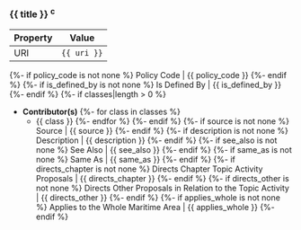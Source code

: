 ### {{ title }} <sup>c</sup>
Property | Value
--- | ---
URI | `{{ uri }}`
{%- if policy_code is not none %}
Policy Code | {{ policy_code }}
{%- endif %}
{%- if is_defined_by is not none %}
Is Defined By | {{ is_defined_by }}
{%- endif %}
{%- if classes|length > 0 %}
* **Contributor(s)**
{%- for class in classes %}
  * {{ class }}
{%- endfor %}
{%- endif %}
{%- if source is not none %}
Source | {{ source }}
{%- endif %}
{%- if description is not none %}
Description | {{ description }}
{%- endif %}
{%- if see_also is not none %}
See Also | {{ see_also }}
{%- endif %}
{%- if same_as is not none %}
Same As | {{ same_as }}
{%- endif %}
{%- if directs_chapter is not none %}
Directs Chapter Topic Activity Proposals | {{ directs_chapter }}
{%- endif %}
{%- if directs_other is not none %}
Directs Other Proposals in Relation to the Topic Activity | {{ directs_other }}
{%- endif %}
{%- if applies_whole is not none %}
Applies to the Whole Maritime Area | {{ applies_whole }}
{%- endif %}
